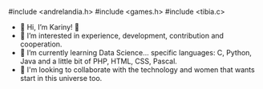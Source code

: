 #include <andrelandia.h>
#include <games.h>
#include <tibia.c>

- 👋 Hi, I’m Kariny! 👋
- 👀 I’m interested in experience, development, contribution and cooperation.
- 🌱 I’m currently learning Data Science...
  specific languages: C, Python, Java and a little bit of PHP, HTML, CSS, Pascal.
- 💞️ I'm looking to collaborate with the technology and women that wants start in this universe too.
